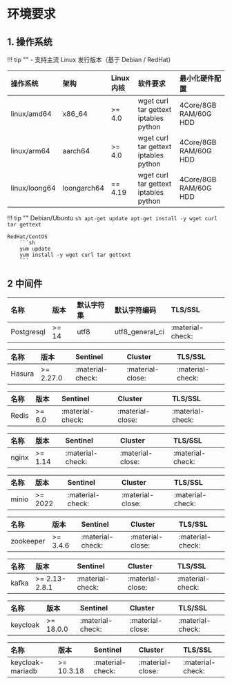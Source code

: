 # 环境要求

## 1. 操作系统

!!! tip ""
    - 支持主流 Linux 发行版本（基于 Debian / RedHat）

| 操作系统   | 架构 | Linux 内核  | 软件要求       | 最小化硬件配置     |
| :------------ | :----------- | :------------ | :------------------------------------ | :-------------------- |
| linux/amd64   | x86_64       | >= 4.0    | wget curl tar gettext iptables python | 4Core/8GB RAM/60G HDD |
| linux/arm64   | aarch64      | >= 4.0    | wget curl tar gettext iptables python | 4Core/8GB RAM/60G HDD |
| linux/loong64 | loongarch64  | == 4.19   | wget curl tar gettext iptables python | 4Core/8GB RAM/60G HDD |

!!! tip ""
    Debian/Ubuntu
        ```sh
        apt-get update
        apt-get install -y wget curl tar gettext
        ```

    RedHat/CentOS
        ```sh
        yum update
        yum install -y wget curl tar gettext
        ```
## 2 中间件


| 名称    | 版本 | 默认字符集  | 默认字符编码  | TLS/SSL          |
| :------ | :------ | :--------------- | :----------------- | :--------------- |
| Postgresql   | >= 14  | utf8             | utf8_general_ci    | :material-check: |

| 名称    | 版本 | Sentinel         | Cluster            | TLS/SSL          |
| :------ | :------ | :--------------- | :----------------- | :--------------- |
| Hasura   | >= 2.27.0  | :material-check: | :material-close:   | :material-check: |

| 名称    | 版本 | Sentinel         | Cluster            | TLS/SSL          |
| :------ | :------ | :--------------- | :----------------- | :--------------- |
| Redis   | >= 6.0  | :material-check: | :material-close:   | :material-check: |

| 名称    | 版本 | Sentinel         | Cluster            | TLS/SSL          |
| :------ | :------ | :--------------- | :----------------- | :--------------- |
| nginx   | >= 1.14  | :material-check: | :material-close:   | :material-check: |

| 名称    | 版本 | Sentinel         | Cluster            | TLS/SSL          |
| :------ | :------ | :--------------- | :----------------- | :--------------- |
| minio   | >= 2022  | :material-check: | :material-close:   | :material-check: |

| 名称    | 版本 | Sentinel         | Cluster            | TLS/SSL          |
| :------ | :------ | :--------------- | :----------------- | :--------------- |
| zookeeper   | >= 3.4.6  | :material-check: | :material-close:   | :material-check: |

| 名称    | 版本 | Sentinel         | Cluster            | TLS/SSL          |
| :------ | :------ | :--------------- | :----------------- | :--------------- |
| kafka   | >= 2.13-2.8.1  | :material-check: | :material-close:   | :material-check: |

| 名称    | 版本 | Sentinel         | Cluster            | TLS/SSL          |
| :------ | :------ | :--------------- | :----------------- | :--------------- |
| keycloak   | >= 18.0.0  | :material-check: | :material-close:   | :material-check: |

| 名称    | 版本 | Sentinel         | Cluster            | TLS/SSL          |
| :------ | :------ | :--------------- | :----------------- | :--------------- |
| keycloak-mariadb   | >= 10.3.18  | :material-check: | :material-close:   | :material-check: |